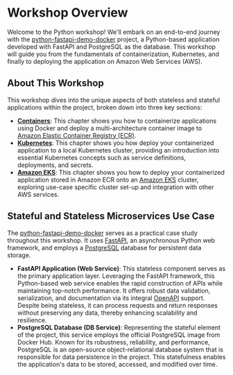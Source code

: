 # Workshop Overview
Welcome to the Python workshop! We'll embark on an end-to-end journey with the [python-fastapi-demo-docker](https://github.com/aws-samples/python-fastapi-demo-docker) project, a Python-based application developed with FastAPI and PostgreSQL as the database. This workshop will guide you from the fundamentals of containerization, Kubernetes, and finally to deploying the application on Amazon Web Services (AWS).

## About This Workshop
This workshop dives into the unique aspects of both stateless and stateful applications within the project, broken down into three key sections:

- **[Containers](containers/containers.md)**: This chapter shows you how to containerize applications using Docker and deploy a multi-architecture container image to [Amazon Elastic Container Registry (ECR)](https://aws.amazon.com/ecr/). 
- **[Kubernetes](kubernetes/kubernetes.md)**: This chapter shows you how deploy your containerized application to a local Kubernetes cluster, providing an introduction into essential Kubernetes concepts such as service definitions, deployments, and secrets.
- **[Amazon EKS](eks/eks.md)**: This chapter shows you how to deploy your containerized application stored in Amazon ECR onto an [Amazon EKS](https://aws.amazon.com/eks/) cluster, exploring use-case specific cluster set-up and integration with other AWS services. 

## Stateful and Stateless Microservices Use Case
The [python-fastapi-demo-docker](https://github.com/aws-samples/python-fastapi-demo-docker) serves as a practical case study throughout this workshop. It uses [FastAPI](https://fastapi.tiangolo.com/lo/), an asynchronous Python web framework, and employs a [PostgreSQL](https://www.postgresql.org/) database for persistent data storage.

- **FastAPI Application (Web Service)**: This stateless component serves as the primary application layer. Leveraging the FastAPI framework, this Python-based web service enables the rapid construction of APIs while maintaining top-notch performance. It offers robust data validation, serialization, and documentation via its integral [OpenAPI](https://swagger.io/specification/) support. Despite being stateless, it can process requests and return responses without preserving any data, thereby enhancing scalability and resilience.
- **PostgreSQL Database (DB Service)**: Representing the stateful element of the project, this service employs the official PostgreSQL image from Docker Hub. Known for its robustness, reliability, and performance, PostgreSQL is an open-source object-relational database system that is responsible for data persistence in the project. This statefulness enables the application's data to be stored, accessed, and modified over time.
 

